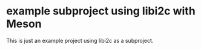 # example subproject using libi2c with Meson

This is just an example project using libi2c as a subproject.